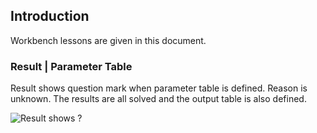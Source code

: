 ## Introduction

Workbench lessons are given in this document.

### Result | Parameter Table

Result shows question mark when parameter table is defined. Reason is unknown. The results are all solved and the output table is also defined.

![Result shows ?](result_question.png)
